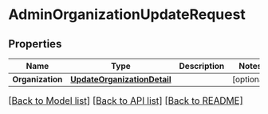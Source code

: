 # AdminOrganizationUpdateRequest

## Properties

Name | Type | Description | Notes
------------ | ------------- | ------------- | -------------
**Organization** | [**UpdateOrganizationDetail**](UpdateOrganizationDetail.md) |  | [optional] 

[[Back to Model list]](../README.md#documentation-for-models) [[Back to API list]](../README.md#documentation-for-api-endpoints) [[Back to README]](../README.md)

<style>
     p, ul, ol, li { font-size: 18px !important;}
</style>


